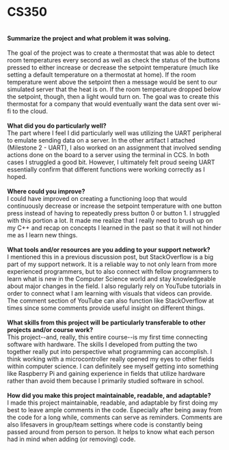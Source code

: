 # CS350

<br><b>Summarize the project and what problem it was solving.</b>
<br><br> The goal of the project was to create a thermostat that was able to detect room temperatures every second as well as check the status of the buttons pressed to either increase or decrease the setpoint temperature (much like setting a default temperature on a thermostat at home). If the room temperature went above the setpoint then a message would be sent to our simulated server that the heat is on. If the room temperature dropped below the setpoint, though, then a light would turn on. The goal was to create this thermostat for a company that would eventually want the data sent over wi-fi to the cloud.
<br>
<br><b>What did you do particularly well?</b>
<br> The part where I feel I did particularly well was utilizing the UART peripheral to emulate sending data on a server. In the other artifact I attached (Milestone 2 - UART), I also worked on an assignment that involved sending actions done on the board to a server using the terminal in CCS. In both cases I struggled a good bit. However, I ultimately felt proud seeing UART essentially confirm that different functions were working correctly as I hoped.
<br>
<br> <b>Where could you improve?</b>
<br> I could have improved on creating a functioning loop that would continuously decrease or increase the setpoint temperature with one button press instead of having to repeatedly press button 0 or button 1. I struggled with this portion a lot. It made me realize that I really need to brush up on my C++ and recap on concepts I learned in the past so that it will not hinder me as I learn new things.
<br>
<br> <b>What tools and/or resources are you adding to your support network?</b>
<br> I mentioned this in a previous discussion post, but StackOverflow is a big part of my support network. It is a reliable way to not only learn from more experienced programmers, but to also connect with fellow programmers to learn what is new in the Computer Science world and stay knowledgeable about major changes in the field. I also regularly rely on YouTube tutorials in order to connect what I am learning with visuals that videos can provide. The comment section of YouTube can also function like StackOverflow at times since some comments provide useful insight on different things.
<br>
<br> <b>What skills from this project will be particularly transferable to other projects and/or course work?</b>
<br> This project--and, really, this entire course--is my first time connecting software with hardware. The skills I developed from putting the two together really put into perspective what programming can accomplish. I think working with a microcontroller really opened my eyes to other fields within computer science. I can definitely see myself getting into something like Raspberry Pi and gaining experience in fields that utilize hardware rather than avoid them because I primarily studied software in school.
<br>
<br> <b>How did you make this project maintainable, readable, and adaptable?</b>
<br> I made this project maintainable, readable, and adaptable by first doing my best to leave ample comments in the code. Especially after being away from the code for a long while, comments can serve as reminders. Comments are also lifesavers in group/team settings where code is constantly being passed around from person to person. It helps to know what each person had in mind when adding (or removing) code.
